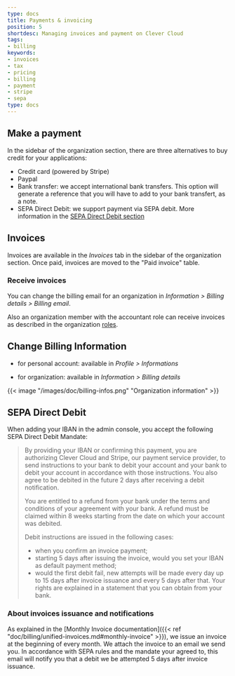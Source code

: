 ```yaml
---
type: docs
title: Payments & invoicing
position: 5
shortdesc: Managing invoices and payment on Clever Cloud
tags:
- billing
keywords:
- invoices
- tax
- pricing
- billing
- payment
- stripe
- sepa
type: docs
---
```


## Make a payment

In the sidebar of the organization section, there are three alternatives to buy credit for your applications:

* Credit card (powered by Stripe)
* Paypal
* Bank transfer: we accept international bank transfers. This option will generate a reference that you will have to add to your bank transfert, as a note.
* SEPA Direct Debit: we support payment via SEPA debit. More information in the [SEPA Direct Debit section](#sepa-direct-debit)

## Invoices

Invoices are available in the *Invoices* tab in the sidebar of the organization section. Once paid, invoices are moved to the "Paid invoice" table.

### Receive invoices

You can change the billing email for an organization in *Information > Billing details > Billing email*.

Also an organization member with the accountant role can receive invoices as described in the organization [roles](/doc/account/organizations/#roles-and-privileges).

## Change Billing Information

* for personal account: available in *Profile > Informations*

* for organization: available in *Information > Billing details*

{{< image "/images/doc/billing-infos.png" "Organization information" >}}

## SEPA Direct Debit

When adding your IBAN in the admin console, you accept the following SEPA Direct Debit
Mandate:

> By providing your IBAN or confirming this payment, you are authorizing Clever Cloud and
> Stripe, our payment service provider, to send instructions to your bank to debit your
> account and your bank to debit your account in accordance with those instructions.
> You also agree to be debited in the future 2 days after receiving a debit notification.
>
> You are entitled to a refund from your bank under the terms and conditions of your
> agreement with your bank. A refund must be claimed within 8 weeks starting from the date
> on which your account was debited.
>
> Debit instructions are issued in the following cases:
>
> * when you confirm an invoice payment;
> * starting 5 days after issuing the invoice, would you set your IBAN as default payment method;
> * would the first debit fail, new attempts will be made every day up to 15 days after invoice issuance and every 5 days after that.
> Your rights are explained in a statement that you can obtain from your bank.

### About invoices issuance and notifications

As explained in the [Monthly Invoice documentation]({{< ref "doc/billing/unified-invoices.md#monthly-invoice" >}}), we issue an invoice at the beginning of every month.
We attach the invoice to an email we send you.
In accordance with SEPA rules and the mandate your agreed to, this email will notify you that a debit we be attempted 5 days after invoice issuance.
